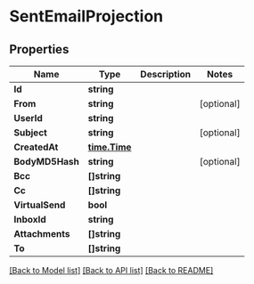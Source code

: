 # SentEmailProjection

## Properties

Name | Type | Description | Notes
------------ | ------------- | ------------- | -------------
**Id** | **string** |  | 
**From** | **string** |  | [optional] 
**UserId** | **string** |  | 
**Subject** | **string** |  | [optional] 
**CreatedAt** | [**time.Time**](time.Time) |  | 
**BodyMD5Hash** | **string** |  | [optional] 
**Bcc** | **[]string** |  | 
**Cc** | **[]string** |  | 
**VirtualSend** | **bool** |  | 
**InboxId** | **string** |  | 
**Attachments** | **[]string** |  | 
**To** | **[]string** |  | 

[[Back to Model list]](../README#documentation-for-models) [[Back to API list]](../README#documentation-for-api-endpoints) [[Back to README]](../README)


